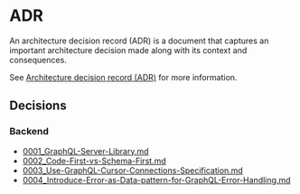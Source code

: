 # ADR

An architecture decision record (ADR) is a document that captures an important architecture decision made along with its context and consequences.

See [Architecture decision record (ADR)](https://github.com/joelparkerhenderson/architecture-decision-record) for more information.

## Decisions

### Backend

- [0001_GraphQL-Server-Library.md](./backend/0001_GraphQL-Server-Library.md)
- [0002_Code-First-vs-Schema-First.md](./backend/0002_Code-First-vs-Schema-First.md)
- [0003_Use-GraphQL-Cursor-Connections-Specification.md](./backend/0003_Use-GraphQL-Cursor-Connections-Specification.md)
- [0004_Introduce-Error-as-Data-pattern-for-GraphQL-Error-Handling.md](./backend/0004_Introduce-Error-as-Data-pattern-for-GraphQL-Error-Handling.md)